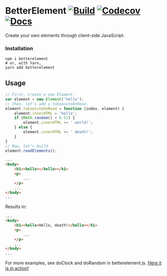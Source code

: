 # BetterElement [![Build](https://img.shields.io/travis/thatlittlegit/betterelement.svg)](https://travis-ci.org/thatlittlegit/betterelement) [![Codecov](https://img.shields.io/codecov/c/github/thatlittlegit/betterelement.svg)](https://codecov.io/gh/thatlittlegit/betterelement) [![Docs](http://inch-ci.org/github/thatlittlegit/betterelement.svg?branch=master)](http://inch-ci.org/github/thatlittlegit/betterelement)
Create your own elements through client-side JavaScript.

### Installation
```shell
npm i betterelement
# or, with Yarn,
yarn add betterelement
```
## Usage
```js
// First, create a new Element.
var element = new Element('hello');
// Then, let's add a toExecuteOnRead.
element.toExecuteOnRead = function (index, element) {
	element.innerHTML = 'hello';
	if (Math.random() < 0.51) {
		element.innerHTML += ' world!';
	} else {
		element.innerHTML += ' death!';
	}
}
// Now, let's build.
element.readElements();
```
```HTML
...
<body>
	<h1><hello></hello></h1>
	<p>
		...
	</p>
	...
</body>
...
```
Results in:
```html
...
<body>
	<h1><hello>Hello, death!</hello></h1>
	<p>
		...
	</p>
	...
</body>
...
```

For more examples, see doClock and doRandom in betterelement.js. [Here it is in action!](https://jsfiddle.net/5ubw8rLy/1)
